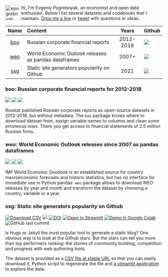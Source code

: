 <img class="avatar" align="left" alt="epogrebnyak" src="https://github.com/epogrebnyak.png?v=3&s=96" width="48" height="48" />Hi, I'm Evgeniy Pogrebnyak, an economist and open data enthusiast.  Below I list several datasets and codebooks that I maintain. 
<a href="mailto:e.pogrebnyak@gmail.com">Drop me a line</a> or [tweet][tw] with questions or ideas.

[tg]: https://t.me/epoepo
[tw]: https://twitter.com/PogrebnyakE

Name        | Content                                              | Years      | Github
:----------:|:-----------------------------------------------------|:----------:|:------------------------------------------------------------------
[boo](#boo) | Russian corporate financial reports                  | 2012-2018  | [![](https://badgen.net/badge/icon/github?icon=github&label)][boo]
[weo](#weo) | World Economic Outlook releases as pandas dataframes | 2007+      | [![](https://badgen.net/badge/icon/github?icon=github&label)][weo]
[ssg](#ssg) | Static site generators popularity on Github          | 2021       | [![](https://badgen.net/badge/icon/github?icon=github&label)][ssg]

<a name="boo">
  
### boo: Russian corporate financial reports for 2012-2018

[![](https://badgen.net/badge/icon/github?icon=github&label)][boo]
![](https://badgen.net/pypi/v/boo)
![](https://badgen.net/github/last-commit/ru-corporate/boo)

[boo]: https://github.com/ru-corporate/boo

Rosstat published Russian corporate reports as open-source datasets 
in 2012-2018, but without metadata. The `boo` package knows where to 
download dataset from, assign variable names to columns and clean some erroneous rows.
There you get access to financial statements of 2.5 million Russian firms.

<a name="weo">
  
### weo: World Economic Outlook releases since 2007 as pandas dataframes

[![](https://badgen.net/badge/icon/github?icon=github&label)][weo]
![](https://badgen.net/pypi/v/weo)
![](https://badgen.net/github/last-commit/epogrebnyak/weo-reader)

[weo]: https://github.com/ru-corporate/boo

IMF World Economic Ooutlook is an established source for country macroeconomic forecasts
and historic statistics, but has no interface for immediate use in Python pandas. `weo`
package allows to download WEO releases by year and month and transform the dataset by choosing 
a country, variable or a year.

<a name="ssg">
  
### ssg: Static site generators popularity on Github

[![Download CSV](https://img.shields.io/badge/download-CSV-brightgreen)][url]
[![](https://badgen.net/badge/icon/github?icon=github&label)][ssg]
[![DOI](https://zenodo.org/badge/DOI/10.5281/zenodo.4429834.svg)](https://doi.org/10.5281/zenodo.4429834)
[![Open in Streamlit](https://static.streamlit.io/badges/streamlit_badge_black_white.svg)][st]
[![Demo in Google Colab](https://img.shields.io/badge/Colab-Open-orange)][colab]
![GitHub last commit](https://img.shields.io/github/last-commit/epogrebnyak/ssg-dataset)

[url]: https://raw.githubusercontent.com/epogrebnyak/ssg-dataset/main/data/ssg.csv
[ssg]: https://github.com/epogrebnyak/ssg-dataset
[st]: https://share.streamlit.io/epogrebnyak/ssg-dataset/main
[colab]: https://colab.research.google.com/drive/1041e6yOyVRty5lirnbZOAU1zJ3TN77ta

Is Hugo or Jekyll the most popular tool to generate 
a static blog? One obvious way is to look at the Github stars. 
But the stars can tell you more than top performers ranking:
the stories of community building, competition and progress 
with web authoring tools.

The dataset is provided as a [CSV file at stable URL][url] so that you can 
easily download it, Python script to regenerate the file and 
[a streamlit application][st] to explore the data.

<!--
## Scripts and demos
## Archive
-->
